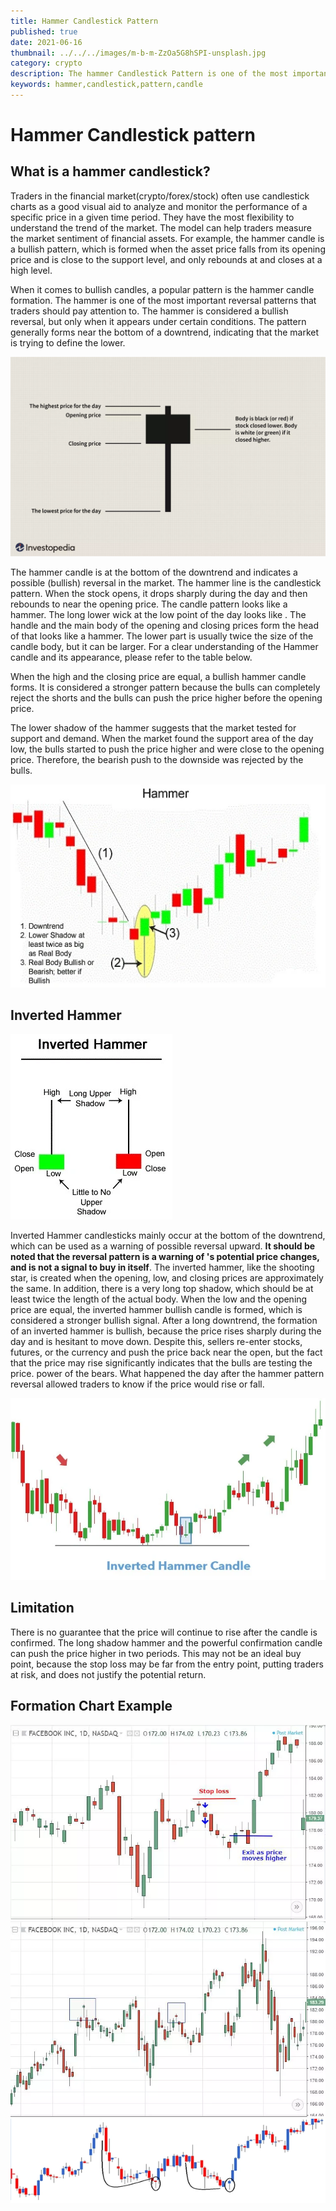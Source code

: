 ```yaml
---
title: Hammer Candlestick Pattern
published: true
date: 2021-06-16
thumbnail: ../../../images/m-b-m-ZzOa5G8hSPI-unsplash.jpg
category: crypto
description: The hammer Candlestick Pattern is one of the most important reversal patterns that traders should pay attention to. The hammer is considered a bullish reversal from , but only when it appears under certain conditions. The pattern generally forms near the bottom of a downtrend, indicating that the market is trying to define the lower
keywords: hammer,candlestick,pattern,candle
---
```


# Hammer Candlestick pattern

## What is a hammer candlestick?

Traders in the financial market(crypto/forex/stock)
often use candlestick charts as a good visual aid to analyze and monitor the performance of a specific price
in a given time period. They have the most flexibility to understand the
trend of the market. The model can help traders measure the market sentiment of
financial assets. For example, the hammer candle is a bullish
pattern, which is formed when the asset price falls from its opening price and is close to the support level, and only rebounds at
and closes at a high level.

When it comes to bullish candles, a popular pattern is the
hammer candle formation. The hammer is one of the most important
reversal patterns that traders should pay attention to. The hammer is considered a bullish reversal, but only when it appears under certain conditions. The
pattern generally forms near the bottom of a downtrend, indicating that the market is trying to define the lower.

![Hammer Signal](../../../images/hammer-candle-stick.webp "Image by Julie Bang © Investopedia 2019")

The hammer candle is at the bottom of the downtrend and
indicates a possible (bullish) reversal in the market. The hammer line is the
candlestick pattern. When the stock opens, it drops sharply during the day and then
rebounds to near the opening price. The
candle pattern looks like a hammer. The long lower wick at the low point of the day looks like
. The handle and the main body of the opening and closing prices form the head of
that looks like a hammer. The lower part is usually twice the size of the
candle body, but it can be larger. For a clear understanding of the Hammer
candle and its appearance, please refer to the table below.

When the high and the closing price are equal, a bullish hammer candle forms. It is considered a stronger pattern because the
bulls can completely reject the shorts and the bulls can push the price higher
before the opening price.

The lower shadow of the hammer suggests that the market tested
for support and demand. When the market found the support area of the day low, the bulls started to push the price higher and
were close to the opening price. Therefore, the bearish push to the downside was rejected by the bulls.

![Hammer Signal](../../../images/hammer2.webp "Image source nirmalbang")

## Inverted Hammer

![Inverted Hammer Signal](../../../images/hammer3.webp "Image source nirmalbang")

Inverted Hammer candlesticks mainly occur at the bottom of the
downtrend, which can be used as a warning of possible reversal upward.
**It should be noted that the reversal pattern is a warning of
's potential price changes, and is not a signal to buy in itself**. The
inverted hammer, like the shooting star, is created when the opening, low, and closing prices are approximately the same. In addition, there is a very long top shadow, which should be at least twice the length of the actual
body. When the low and the opening price are equal, the
inverted hammer bullish candle is formed, which is considered a stronger bullish signal.
After a long downtrend, the formation of an inverted hammer
is bullish, because the price rises
sharply during the day and is hesitant to move down. Despite this, sellers re-enter stocks, futures,
or the currency and push the price back near the open, but the fact that the price may rise significantly indicates that the bulls are testing the price. power of the
bears. What happened the day after the
hammer pattern reversal allowed traders to know if the price would rise or fall.

![Inverted Hammer Formation](../../../images/hammer4.webp "Image source nirmalbang")

## Limitation

There is no guarantee that the price will continue to rise
after the candle is confirmed. The long shadow hammer and the powerful
confirmation candle can push the price higher in two periods.
This may not be an ideal buy point, because the stop loss may be far from the entry point, putting traders at risk, and does not justify the potential return.

## Formation Chart Example

![ Hammer Fomation 1](../../../images/hanging_man_trade_strategy-5bfd934f46e0fb00518666ed.webp "image source investopedia")
![ Hammer Fomation 2](../../../images/hanging_man_candlestick_chart_example-5bfd9351c9e77c0051c1a728.webp "image source investopedia")
![ Hammer Fomation 3](../../../images/M2.webp "image source zerodha")
